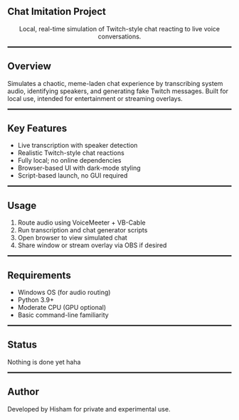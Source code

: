 <p align="center"><strong><h2>Chat Imitation Project</h2></strong></p>
<p align="center">Local, real-time simulation of Twitch-style chat reacting to live voice conversations.</p>

<hr style="border: 1.5px solid #444;">

<p align="center"><strong><h2>Overview</h2></strong></p>

Simulates a chaotic, meme-laden chat experience by transcribing system audio, identifying speakers, and generating fake Twitch messages. Built for local use, intended for entertainment or streaming overlays.

<hr style="border: 1.5px solid #444;">

<p align="center"><strong><h2>Key Features</h2></strong></p>

- Live transcription with speaker detection  
- Realistic Twitch-style chat reactions  
- Fully local; no online dependencies  
- Browser-based UI with dark-mode styling  
- Script-based launch, no GUI required  

<hr style="border: 1.5px solid #444;">

<p align="center"><strong><h2>Usage</h2></strong></p>

1. Route audio using VoiceMeeter + VB-Cable  
2. Run transcription and chat generator scripts  
3. Open browser to view simulated chat  
4. Share window or stream overlay via OBS if desired  

<hr style="border: 1.5px solid #444;">

<p align="center"><strong><h2>Requirements</h2></strong></p>

- Windows OS (for audio routing)  
- Python 3.9+  
- Moderate CPU (GPU optional)  
- Basic command-line familiarity  

<hr style="border: 1.5px solid #444;">

<p align="center"><strong><h2>Status</h2></strong></p>

Nothing is done yet haha

<hr style="border: 1.5px solid #444;">

<p align="center"><strong><h2>Author</h2></strong></p>

Developed by Hisham for private and experimental use.
